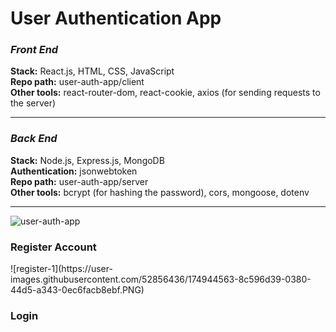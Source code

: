 <h1>User Authentication App</h1>

<h3><em>Front End</em></h3>
<b>Stack:</b> React.js, HTML, CSS, JavaScript <br>
<b>Repo path:</b> user-auth-app/client <br>
<b>Other tools:</b> react-router-dom, react-cookie, axios (for sending requests to the server)  
<hr> 

<h3><em>Back End</em></h3>
<b>Stack:</b>  Node.js, Express.js, MongoDB<br>
<b>Authentication:</b> jsonwebtoken <br>
<b>Repo path:</b> user-auth-app/server <br>
<b>Other tools:</b>  bcrypt (for hashing the password), cors, mongoose, dotenv
<hr>

![user-auth-app](https://user-images.githubusercontent.com/52856436/174943939-4206d832-3146-4380-afcd-0800d80b8c30.png)

<h3> Register Account </h3>
![register-1](https://user-images.githubusercontent.com/52856436/174944563-8c596d39-0380-44d5-a343-0ec6facb8ebf.PNG)


<h3> Login </h3>
